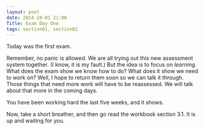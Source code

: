 ```yaml
---
layout: post
date: 2014-10-01 21:00
Title: Exam Day One
tags: section01, section02
---
```


Today was the first exam.

Remember, no panic is allowed. We are all trying out this new assessment
system together. (I know, it is my fault.) But the idea is to focus on
_learning_. What does the exam show we know how to do? What does it show
we need to work on? Well, I hope to return them soon so we can talk it through.
Those things that need more work will have to be reassessed. We will talk about
that more in the coming days.

You have been working hard the last five weeks, and it shows.

Now, take a short breather, and then go read the workbook section 3.1. It is up
and waiting for you.
